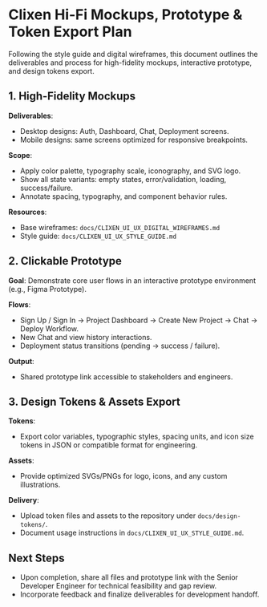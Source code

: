  # Clixen Hi‑Fi Mockups, Prototype & Token Export Plan

 Following the style guide and digital wireframes, this document outlines the deliverables and process for high-fidelity mockups, interactive prototype, and design tokens export.

 ## 1. High‑Fidelity Mockups

 **Deliverables**:
 - Desktop designs: Auth, Dashboard, Chat, Deployment screens.
 - Mobile designs: same screens optimized for responsive breakpoints.

 **Scope**:
 - Apply color palette, typography scale, iconography, and SVG logo.
 - Show all state variants: empty states, error/validation, loading, success/failure.
 - Annotate spacing, typography, and component behavior rules.

 **Resources**:
 - Base wireframes: `docs/CLIXEN_UI_UX_DIGITAL_WIREFRAMES.md`
 - Style guide: `docs/CLIXEN_UI_UX_STYLE_GUIDE.md`

 ## 2. Clickable Prototype

 **Goal**: Demonstrate core user flows in an interactive prototype environment (e.g., Figma Prototype).

 **Flows**:
 - Sign Up / Sign In → Project Dashboard → Create New Project → Chat → Deploy Workflow.
 - New Chat and view history interactions.
 - Deployment status transitions (pending → success / failure).

 **Output**:
 - Shared prototype link accessible to stakeholders and engineers.

 ## 3. Design Tokens & Assets Export

 **Tokens**:
 - Export color variables, typographic styles, spacing units, and icon size tokens in JSON or compatible format for engineering.

 **Assets**:
 - Provide optimized SVGs/PNGs for logo, icons, and any custom illustrations.

 **Delivery**:
 - Upload token files and assets to the repository under `docs/design-tokens/`.
 - Document usage instructions in `docs/CLIXEN_UI_UX_STYLE_GUIDE.md`.

 ## Next Steps
 - Upon completion, share all files and prototype link with the Senior Developer Engineer for technical feasibility and gap review.
 - Incorporate feedback and finalize deliverables for development handoff.
